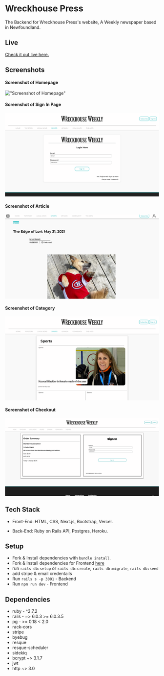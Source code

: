 # Wreckhouse Press 
 The Backend for Wreckhouse Press's website, A Weekly newspaper based in Newfoundland.
## Live 
  [Check it out live here.](https://wreck-house-press-front-alpha.vercel.app/)
## Screenshots
#### Screenshot of Homepage
!["Screenshot of Homepage"](docs/homepage.png)
#### Screenshot of Sign In Page
!["Screenshot of Sign In Page"](docs/signIn.png)
#### Screenshot of Article
!["Screenshot of an Article"](docs/article.png)
#### Screenshot of Category
!["Screenshot of Category page"](docs/category.png)
#### Screenshot of Checkout
!["Screenshot of Checkout page"](docs/checkout.png)

## Tech Stack
* Front-End: HTML, CSS, Next.js, Bootstrap, Vercel.

* Back-End: Ruby on Rails API, Postgres, Heroku.


## Setup

* Fork & Install dependencies with `bundle install`.
* Fork & Install dependencies for Frontend [here](https://github.com/kylemcloughlin/wreck-house-press-front)
* run `rails db:setup` or `rails db:create`, `rails db:migrate`, `rails db:seed`
* add stripe & email credentails
* Run `rails s -p 3001` - Backend
* Run `npm run dev` - Frontend

## Dependencies
  *  ruby -  ^2.7.2
  *  rails - ~> 6.0.3 >= 6.0.3.5
  *  pg - >= 0.18 < 2.0
  *  rack-cors
  *  stripe
  *  byebug
  * resque
  * resque-scheduler
  * sidekiq
  * bcrypt ~> 3.1.7
  * jwt
  * http ~> 3.0
